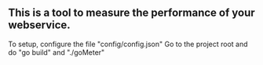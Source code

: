 ## This is a tool to measure the performance of your webservice.

To setup, configure the file "config/config.json"
Go to the project root and do "go build" and "./goMeter"